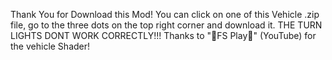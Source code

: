 Thank You for Download this Mod! You can click on one of this Vehicle .zip file, go to the three dots on the top right corner and download it. THE TURN LIGHTS DONT WORK CORRECTLY!!! Thanks to "🌾FS Play🌾" (YouTube) for the vehicle Shader!

